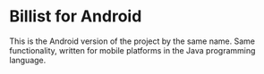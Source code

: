 # Billist for Android

This is the Android version of the project by the same name. Same functionality, written for mobile platforms in the Java programming language.
